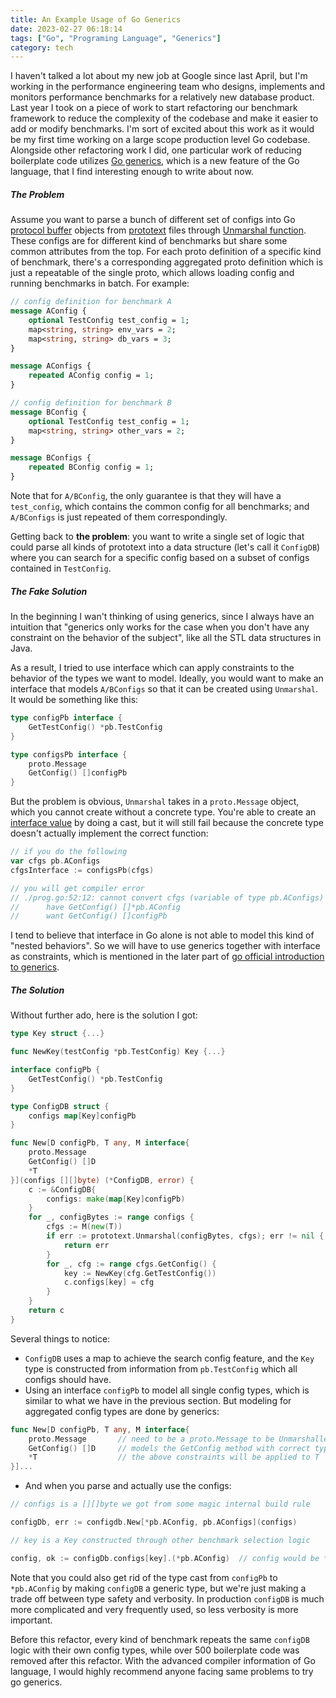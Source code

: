 ```yaml
---
title: An Example Usage of Go Generics
date: 2023-02-27 06:18:14
tags: ["Go", "Programing Language", "Generics"]
category: tech
---
```


I haven't talked a lot about my new job at Google since last April, but I'm working in the performance engineering team who designs, implements and monitors performance benchmarks for a relatively new database product. Last year I took on a piece of work to start refactoring our benchmark framework to reduce the complexity of the codebase and make it easier to add or modify benchmarks. I'm sort of excited about this work as it would be my first time working on a large scope production level Go codebase. Alongside other refactoring work I did, one particular work of reducing boilerplate code utilizes [Go generics](https://go.dev/doc/tutorial/generics), which is a new feature of the Go language, that I find interesting enough to write about now.

##### The Problem

Assume you want to parse a bunch of different set of configs into Go [protocol buffer](https://github.com/protocolbuffers/protobuf) objects from [prototext](https://pkg.go.dev/google.golang.org/protobuf/encoding/prototext) files through [Unmarshal function](https://pkg.go.dev/google.golang.org/protobuf/encoding/prototext#Unmarshal). These configs are for different kind of benchmarks but share some common attributes from the top. For each proto definition of a specific kind of benchmark, there's a corresponding aggregated proto definition which is just a repeatable of the single proto, which allows loading config and running benchmarks in batch. For example:

```proto
// config definition for benchmark A
message AConfig {
    optional TestConfig test_config = 1;
    map<string, string> env_vars = 2;
    map<string, string> db_vars = 3;
}

message AConfigs {
    repeated AConfig config = 1;
}

// config definition for benchmark B
message BConfig {
    optional TestConfig test_config = 1;
    map<string, string> other_vars = 2;
}

message BConfigs {
    repeated BConfig config = 1;
}
```

Note that for `A/BConfig`, the only guarantee is that they will have a `test_config`, which contains the common config for all benchmarks; and `A/BConfigs` is just repeated of them correspondingly.

Getting back to **the problem**: you want to write a single set of logic that could parse all kinds of prototext into a data structure (let's call it `ConfigDB`) where you can search for a specific config based on a subset of configs contained in `TestConfig`.

##### The Fake Solution

In the beginning I wan't thinking of using generics, since I always have an intuition that "generics only works for the case when you don't have any constraint on the behavior of the subject", like all the STL data structures in Java.

As a result, I tried to use interface which can apply constraints to the behavior of the types we want to model. Ideally, you would want to make an interface that models `A/BConfigs` so that it can be created using `Unmarshal`. It would be something like this:

```Go
type configPb interface {
    GetTestConfig() *pb.TestConfig
}

type configsPb interface {
    proto.Message
    GetConfig() []configPb
}
```

But the problem is obvious, `Unmarshal` takes in a `proto.Message` object, which you cannot create without a concrete type. You're able to create an [interface value](https://go.dev/tour/methods/11) by doing a cast, but it will still fail because the concrete type doesn't actually implement the correct function:

```Go
// if you do the following
var cfgs pb.AConfigs
cfgsInterface := configsPb(cfgs)

// you will get compiler error
// ./prog.go:52:12: cannot convert cfgs (variable of type pb.AConfigs) to type configsPb: pb.AConfigs does not implement configsPb (wrong type for method GetConfig)
// 		have GetConfig() []*pb.AConfig
// 		want GetConfig() []configPb
```

I tend to believe that interface in Go alone is not able to model this kind of "nested behaviors". So we will have to use generics together with interface as constraints, which is mentioned in the later part of [go official introduction to generics](https://go.dev/doc/tutorial/generics).

##### The Solution
Without further ado, here is the solution I got:

```Go
type Key struct {...}

func NewKey(testConfig *pb.TestConfig) Key {...}

interface configPb {
    GetTestConfig() *pb.TestConfig
}

type ConfigDB struct {
    configs map[Key]configPb
}

func New[D configPb, T any, M interface{
    proto.Message
    GetConfig() []D
    *T
}](configs [][]byte) (*ConfigDB, error) {
    c := &ConfigDB{
        configs: make(map[Key]configPb)
    }
    for _, configBytes := range configs {
        cfgs := M(new(T))
        if err := prototext.Unmarshal(configBytes, cfgs); err != nil {
            return err
        }
        for _, cfg := range cfgs.GetConfig() {
            key := NewKey(cfg.GetTestConfig())
            c.configs[key] = cfg
        }
    }
    return c
}
```

Several things to notice:
- `ConfigDB` uses a map to achieve the search config feature, and the `Key` type is constructed from information from `pb.TestConfig` which all configs should have.
- Using an interface `configPb` to model all single config types, which is similar to what we have in the previous section. But modeling for aggregated config types are done by generics:

```Go
func New[D configPb, T any, M interface{
    proto.Message       // need to be a proto.Message to be Unmarshalled
    GetConfig() []D     // models the GetConfig method with correct type D (which will be e.g. AConfig)
    *T                  // the above constraints will be applied to T
}]...
```

- And when you parse and actually use the configs:

```Go
// configs is a [][]byte we got from some magic internal build rule

configDb, err := configdb.New[*pb.AConfig, pb.AConfigs](configs)

// key is a Key constructed through other benchmark selection logic

config, ok := configDb.configs[key].(*pb.AConfig)  // config would be *pb.AConfig
```

Note that you could also get rid of the type cast from `configPb` to `*pb.AConfig` by making `configDB` a generic type, but we're just making a trade off between type safety and verbosity. In production `configDB` is much more complicated and very frequently used, so less verbosity is more important.

Before this refactor, every kind of benchmark repeats the same `configDB` logic with their own config types, while over 500 boilerplate code was removed after this refactor. With the advanced compiler information of Go language, I would highly recommend anyone facing same problems to try go generics.
